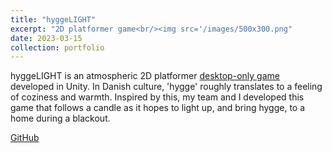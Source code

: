 ```yaml
---
title: "hyggeLIGHT"
excerpt: "2D platformer game<br/><img src='/images/500x300.png"
date: 2023-03-15
collection: portfolio
---
```


hyggeLIGHT is an atmospheric 2D platformer [desktop-only game](https://www.benno-lueders.de/dis/2023SpringGames/2dplatformer/hyggelight) developed in Unity. In Danish culture, 'hygge' roughly translates to a feeling of coziness and warmth. Inspired by this, my team and I developed this game that follows a candle as it hopes to light up, and bring hygge, to a home during a blackout.

[GitHub](https://github.com/aareynolds6/midterm)